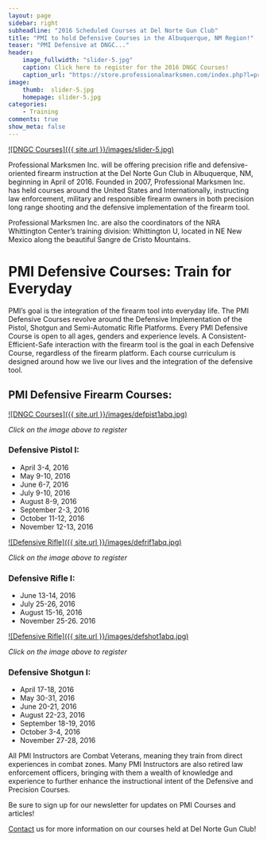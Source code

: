 ```yaml
---
layout: page
sidebar: right
subheadline: "2016 Scheduled Courses at Del Norte Gun Club"
title: "PMI to hold Defensive Courses in the Albuquerque, NM Region!"
teaser: "PMI Defensive at DNGC..."
header:
    image_fullwidth: "slider-5.jpg"
    caption: Click here to register for the 2016 DNGC Courses!
    caption_url: "https://store.professionalmarksmen.com/index.php?l=product_list&c=5"
image:
    thumb:  slider-5.jpg
    homepage: slider-5.jpg
categories:
    - Training
comments: true
show_meta: false
---
```



[![DNGC Courses]({{ site.url }}/images/slider-5.jpg)](https://store.professionalmarksmen.com/index.php?l=product_list&c=5)

Professional Marksmen Inc. will be offering precision rifle and defensive-oriented firearm instruction at the Del Norte Gun Club in Albuquerque, NM, beginning in April of 2016.  Founded in 2007, Professional Marksmen Inc. has held courses around the United States and Internationally, instructing law enforcement, military and responsible firearm owners in both precision long range shooting and the defensive implementation of the firearm tool.  

Professional Marksmen Inc. are also the coordinators of the NRA Whittington Center’s training division: Whittington U, located in NE New Mexico along the beautiful Sangre de Cristo Mountains.  

# PMI Defensive Courses:  Train for Everyday

PMI’s goal is the integration of the firearm tool into everyday life.  The PMI Defensive Courses revolve around the Defensive Implementation of the Pistol, Shotgun and Semi-Automatic Rifle Platforms.   Every PMI Defensive Course is open to all ages, genders and experience levels.  A Consistent-Efficient-Safe interaction with the firearm tool is the goal in each Defensive Course, regardless of the firearm platform.  Each course curriculum is designed around how we live our lives and the integration of the defensive tool.

## PMI Defensive Firearm Courses:

[![DNGC Courses]({{ site.url }}/images/defpist1abq.jpg)](https://store.professionalmarksmen.com/index.php?l=product_detail&p=1)

_Click on the image above to register_

### Defensive Pistol I:  

* April 3-4, 2016
* May 9-10, 2016
* June 6-7, 2016
* July 9-10, 2016
* August 8-9, 2016
* September 2-3, 2016
* October 11-12, 2016
* November 12-13, 2016

[![Defensive Rifle]({{ site.url }}/images/defrif1abq.jpg)](https://store.professionalmarksmen.com/index.php?l=product_detail&p=2)

_Click on the image above to register_

### Defensive Rifle I:  

* June 13-14, 2016
* July 25-26, 2016
* August 15-16, 2016
* November 25-26. 2016

[![Defensive Rifle]({{ site.url }}/images/defshot1abq.jpg)](https://store.professionalmarksmen.com/index.php?l=product_detail&p=3)

_Click on the image above to register_

### Defensive Shotgun I:  

* April 17-18, 2016
* May 30-31, 2016
* June 20-21, 2016
* August 22-23, 2016
* September 18-19, 2016
* October 3-4, 2016
* November 27-28, 2016

 


All PMI Instructors are Combat Veterans, meaning they train from direct experiences in combat zones.  Many PMI Instructors are also retired law enforcement officers, bringing with them a wealth of knowledge and experience to further enhance the instructional intent of the 
Defensive and Precision Courses. 

Be sure to sign up for our newsletter for updates on PMI Courses and articles!

[Contact](http://professionalmarksmen.com/contact/) us for more information on our courses held at Del Norte Gun Club!

